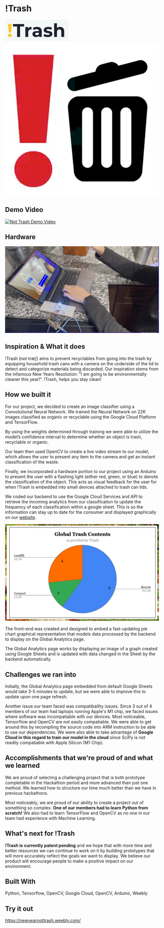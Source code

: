 # !Trash

![alt text](./imgs/header.png)
![alt text](./imgs/logo.png)

## Demo Video

[![Not Trash Demo Video](https://img.youtube.com/vi/d0ID3JRbW1A/0.jpg)](http://www.youtube.com/watch?v=d0ID3JRbW1A)

## Hardware

![alt text](./imgs/hardware.png)

## Inspiration & What it does

!Trash (nɒt træʃ) aims to prevent recyclables from going into the trash by equipping household trash cans with a camera on the underside of the lid to detect and categorize materials being discarded. Our inspiration stems from the infamous New Years Resolution: "I am going to be environmentally cleaner this year!". !Trash, helps you stay clean!

## How we built it

For our project, we decided to create an image classifier using a Convolutional Neural Network. We trained the Neural Network on 22K images classified as organic or recyclable using the Google Cloud Platform and TensorFlow.

By using the weights determined through training we were able to utilize the model’s confidence interval to determine whether an object is trash, recyclable or organic. 

Our team then used OpenCV to create a live video stream to our model, which allows the user to present any item to the camera and get an instant classification of the waste.

Finally, we incorporated a hardware portion to our project using an Arduino to present the user with a flashing light (either red, green, or blue) to denote the classification of the object. This acts as visual feedback for the user for when !Trash is embedded into small devices attached to trash can lids.

We coded our backend to use the Google Cloud Services and API to retrieve the incoming analytics from our classification to update the frequency of each classification within a google sheet. This is so the information can stay up to date for the consumer and displayed graphically on our [website](https://newyearnottrash.weebly.com/).

![alt text](./imgs/chart.png)

The front-end was created and designed to embed a fast-updating pie chart graphical representation that models data processed by the backend to display on the Global Analytics page.

The Global Analytics page works by displaying an image of a graph created using Google Sheets and is updated with data changed in the Sheet by the backend automatically. 

## Challenges we ran into

Initially, the Global Analytics page embedded from default Google Sheets would take 3-5 minutes to update, but we were able to improve this to update upon one page refresh.

Another issue our team faced was compatibaility issues. Since 3 out of 4 members of our team had laptops running Apple's M1 chip, we faced issues where software was incompatiable with our devices. Most noticeable, Tensorflow and OpenCV are not easily compatiable. We were able to get around this by recompiling the source code into ARM instruction to be able to use our dependencies. We were also able to take advantage of **Google Cloud in this regard to train our model in the cloud** since SciPy is not readily compatiable with Apple Silicon (M1 Chip). 

## Accomplishments that we're proud of and what we learned

We are proud of selecting a challenging project that is both prototype completable in the Hackathon period and more advanced than just one method. We learned how to structure our time much better than we have in previous hackathons.

Most noticeably, we are proud of our ability to create a project out of something so complex. **One of our members had to learn Python from scratch!** We also had to learn TensorFlow and OpenCV as no one in our team had experience with Machine Learning. 

## What's next for !Trash
**!Trash is currently patent pending** and we hope that with more time and better resources we can continue to work on it by building prototypes that will more accurately reflect the goals we want to display. We believe our product will encourage people to make a positive impact on our environment. 

## Built With
Python, Tensorflow, OpenCV, Google Cloud, OpenCV, Arduino, Weebly

## Try it out
https://newyearnottrash.weebly.com/
